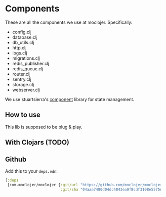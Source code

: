 # Components

These are all the components we use at moclojer. Specifically:

- config.clj
- database.clj
- db_utils.clj
- http.clj
- logs.clj
- migrations.clj
- redis_publisher.clj
- redis_queue.clj
- router.clj
- sentry.clj
- storage.clj
- webserver.clj

We use stuartsierra's [component](https://github.com/stuartsierra/component) library for state management.

## How to use

This lib is supposed to be plug & play.

## With Clojars (TODO)

## Github

Add this to your `deps.edn`:

```clj
{:deps
 {com.moclojer/moclojer {:git/url "https://github.com/moclojer/moclojer.git"
                         :git/sha "04aaa7480d04dc4043ea0f8cdf3108e5575d4a10"}}}
```
